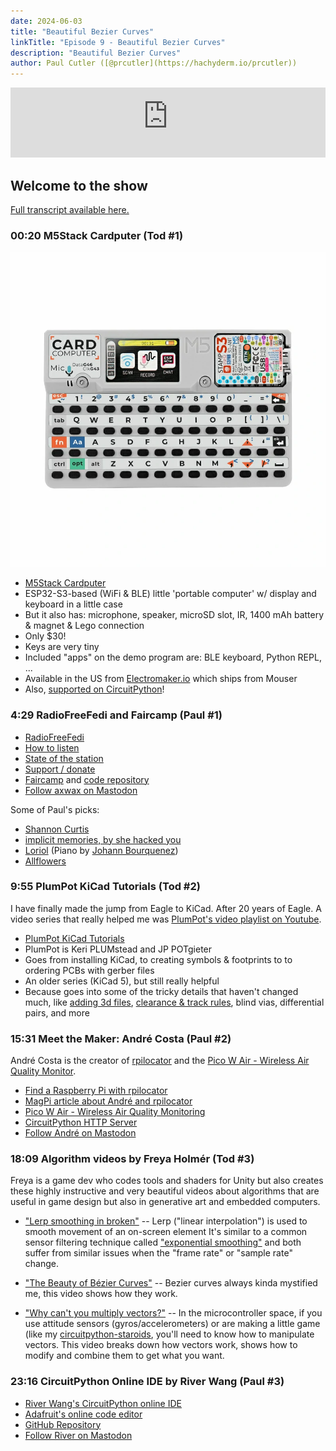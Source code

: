 ```yaml
---
date: 2024-06-03
title: "Beautiful Bezier Curves"
linkTitle: "Episode 9 - Beautiful Bezier Curves"
description: "Beautiful Bezier Curves"
author: Paul Cutler ([@prcutler](https://hachyderm.io/prcutler))
---
```


<iframe width="100%" height="112" frameborder="0" scrolling="no" style="width: 100%; height: 112px;  overflow: hidden;" src="https://www.circuitpythonshow.com/@thebootloader/episodes/beautiful-bezier-curves/embed/dark"></iframe>

## Welcome to the show

[Full transcript available here.](https://thebootlader.net/blog/2024/06/03/episode-9-transcript)

### 00:20 M5Stack Cardputer (Tod #1)

![The M5Stack Cardputer](cardputer.webp)

* [M5Stack Cardputer](https://docs.m5stack.com/en/core/Cardputer)
* ESP32-S3-based (WiFi & BLE) little 'portable computer' w/ display and keyboard in a little case
* But it also has: microphone, speaker, microSD slot, IR, 1400 mAh battery & magnet & Lego connection
* Only $30!
* Keys are very tiny
* Included "apps" on the demo program are: BLE keyboard, Python REPL, ...
* Available in the US from [Electromaker.io](https://www.electromaker.io/shop/product/m5stack-cardputer-kit-w-m5stamp-s3) which ships from Mouser
* Also, [supported on CircuitPython](https://circuitpython.org/board/m5stack_cardputer/)!

### 4:29 RadioFreeFedi and Faircamp (Paul #1)
* [RadioFreeFedi](https://radiofreefedi.net/)
* [How to listen](https://blog.radiofreefedi.net/how-to-listen) 
* [State of the station](https://blog.radiofreefedi.net/state-of-the-station-may-2024)
* [Support / donate](https://radiofreefedi.net/#donate)
* [Faircamp](https://simonrepp.com/faircamp/) and [code repository](https://codeberg.org/simonrepp/faircamp)
* [Follow axwax on Mastodon](https://chaos.social/@axwax)

Some of Paul's picks:
* [Shannon Curtis](https://shannoncurtis.bandcamp.com/album/good-to-me)
* [implicit memories, by she hacked you](https://shehackedyou.bandcamp.com/album/implicit-memories)
* [Loriol](https://johannbourquenez.com/faircamp/johann-bourquenez-loriol/) (Piano by [Johann Bourquenez](https://johannbourquenez.com/faircamp/))
* [Allflowers](https://www.allflowers-music.com/)

### 9:55 PlumPot KiCad Tutorials (Tod #2)

I have finally made the jump from Eagle to KiCad.  After 20 years of Eagle. 
A video series that really helped me was [PlumPot's video playlist on Youtube](https://www.youtube.com/playlist?list=PLZNH6jlLeFXsg9ohRMbJ0qqSfUrRyAn7b). 

* [PlumPot KiCad Tutorials](https://www.youtube.com/playlist?list=PLZNH6jlLeFXsg9ohRMbJ0qqSfUrRyAn7b)
* PlumPot is Keri PLUMstead and JP POTgieter
* Goes from installing KiCad, to creating symbols & footprints to to ordering PCBs with gerber files
* An older series (KiCad 5), but still really helpful
* Because goes into some of the tricky details that haven't changed much, 
    like [adding 3d files](https://www.youtube.com/watch?v=MrOBbDDqE9w&list=PLZNH6jlLeFXsg9ohRMbJ0qqSfUrRyAn7b&index=5), [clearance & track rules](https://www.youtube.com/watch?v=EF6PF0L4e-s&list=PLZNH6jlLeFXsg9ohRMbJ0qqSfUrRyAn7b&index=23), blind vias, differential pairs, and more

### 15:31 Meet the Maker: André Costa (Paul #2)

André Costa is the creator of [rpilocator](https://rpilocator.com/) and the [Pico W Air - Wireless Air Quality Monitor](https://www.tindie.com/products/dphacks/pico-w-air-wireless-air-quality-monitoring/).

* [Find a Raspberry Pi with rpilocator](https://rpilocator.com/)
* [MagPi article about André and rpilocator](https://magpi.raspberrypi.com/articles/meet-andre-costa-the-brains-behind-rpilocator)
* [Pico W Air - Wireless Air Quality Monitoring](https://www.tindie.com/products/dphacks/pico-w-air-wireless-air-quality-monitoring/)
* [CircuitPython HTTP Server](https://github.com/adafruit/Adafruit_CircuitPython_HTTPServer)
* [Follow André on Mastodon](@makerbymistake@mastodon.social)

### 18:09 Algorithm videos by Freya Holmér  (Tod #3)

Freya is a game dev who codes tools and shaders for Unity but also creates
these highly instructive and very beautiful videos about algorithms that are 
useful in game design but also in generative art and embedded computers. 

* ["Lerp smoothing in broken"](https://www.youtube.com/watch?v=LSNQuFEDOyQ) 
  -- Lerp ("linear interpolation") is used to smooth movement of an on-screen element
     It's similar to a common sensor filtering technique called ["exponential smoothing"](https://en.wikipedia.org/wiki/Exponential_smoothing) and both suffer from similar issues when the
     "frame rate" or "sample rate" change. 
  
* ["The Beauty of Bézier Curves"](https://www.youtube.com/watch?v=aVwxzDHniEw)
  -- Bezier curves always kinda mystified me, this video shows how they work.

* ["Why can't you multiply vectors?"](https://www.youtube.com/watch?v=htYh-Tq7ZBI)
  -- In the microcontroller space, if you use attitude sensors (gyros/accelerometers) or 
  are making a little game (like my [circuitpython-staroids](https://github.com/todbot/circuitpython_staroids), you'll need to know how to manipulate vectors. This video breaks down how vectors work, 
  shows how to modify and combine them to get what you want.

### 23:16 CircuitPython Online IDE by River Wang (Paul #3)
* [River Wang's CircuitPython online IDE](https://urfdvw.github.io/circuitpython-online-ide-2/)
* [Adafruit's online code editor](https://code.circuitpython.org/)
* [GitHub Repository](https://github.com/urfdvw/circuitpython-online-ide-2)
* [Follow River on Mastodon](@Riverwang@fosstodon.org)
